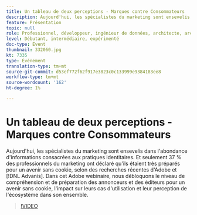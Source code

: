 ```yaml
---
title: Un tableau de deux perceptions - Marques contre Consommateurs
description: Aujourd'hui, les spécialistes du marketing sont ensevelis dans l'abondance d'informations consacrées aux pratiques identitaires. Et seulement 37% des professionnels du marketing ont déclaré qu'ils étaient très préparés pour un avenir sans cookie, selon des recherches récentes d'Adobe et d'Advanis. Dans cet Adobe webinaire, nous débloquons le niveau de compréhension et de préparation des annonceurs et des éditeurs pour un avenir sans cookie, l'impact sur leurs cas d'utilisation et leur perception de l'écosystème dans son ensemble.
feature: Présentation
topic: null
role: Professionnel, développeur, ingénieur de données, architecte, architecte de données, administrateur, leader
level: Débutant, intermédiaire, expérimenté
doc-type: Event
thumbnail: 332060.jpg
kt: 7335
type: Événement
translation-type: tm+mt
source-git-commit: d53ef772f62f917e3823c0c133999e9384183ee8
workflow-type: tm+mt
source-wordcount: '162'
ht-degree: 1%

---
```



# Un tableau de deux perceptions - Marques contre Consommateurs

Aujourd&#39;hui, les spécialistes du marketing sont ensevelis dans l&#39;abondance d&#39;informations consacrées aux pratiques identitaires. Et seulement 37 % des professionnels du marketing ont déclaré qu&#39;ils étaient très préparés pour un avenir sans cookie, selon des recherches récentes d&#39;Adobe et [!DNL Advanis]. Dans cet Adobe webinaire, nous débloquons le niveau de compréhension et de préparation des annonceurs et des éditeurs pour un avenir sans cookie, l&#39;impact sur leurs cas d&#39;utilisation et leur perception de l&#39;écosystème dans son ensemble.

>[!VIDEO](https://video.tv.adobe.com/v/332060/?quality=12&learn=on)
